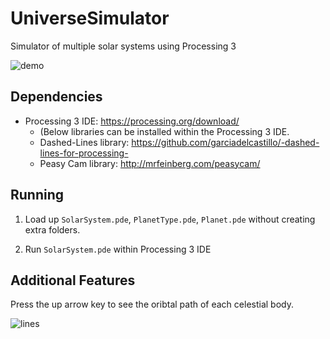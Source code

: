 # UniverseSimulator
Simulator of multiple solar systems using Processing 3

![demo](https://i.imgur.com/BG7UTwo.gif)

## Dependencies

* Processing 3 IDE: https://processing.org/download/
  * (Below libraries can be installed within the Processing 3 IDE.
  * Dashed-Lines library: https://github.com/garciadelcastillo/-dashed-lines-for-processing-
  * Peasy Cam library: http://mrfeinberg.com/peasycam/

## Running
1. Load up `SolarSystem.pde`, `PlanetType.pde`, `Planet.pde` without creating extra folders.

1. Run `SolarSystem.pde` within Processing 3 IDE

## Additional Features
Press the up arrow key to see the oribtal path of each celestial body.

![lines](https://i.imgur.com/AkOlPM8.gif)
